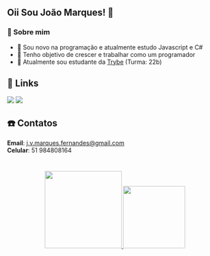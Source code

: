 ## Oii Sou João Marques! 👋
### 🚀 Sobre mim

- 🌱 Sou novo na programação e atualmente estudo Javascript e C#
- 🏅 Tenho objetivo de crescer e trabalhar como um programador
- 🏫 Atualmente sou estudante da [Trybe](https://www.betrybe.com) (Turma: 22b)

## 🔗 Links

<div>
    <a href="https://www.linkedin.com/in/joao-marques-ba302a19b/" target="_blank"><img src="https://img.shields.io/badge/LinkedIn-0077B5?style=for-the-badge&logo=linkedin&logoColor=white" target="_blank"></a>
      <a href="https://www.instagram.com/joaovictormarquesf_/" target="_blank"><img src="https://img.shields.io/badge/Instagram-E4405F?style=for-the-badge&logo=instagram&logoColor=white" target="_blank"></a>

## ☎️ Contatos
**Email**: j.v.marques.fernandes@gmail.com <br>
**Celular**: 51 984808164
#
</div>
<div align="center">
  <a href="https://github.com/JoaoVMarques">
  <img height="180em" src="https://github-readme-stats.vercel.app/api?username=JoaoVMarques&show_icons=true&theme=radical&include_all_commits=true&count_private=true"/>
  <img height="145em" src="https://github-readme-stats.vercel.app/api/top-langs/?username=JoaoVMarques&layout=compact&langs_count=7&theme=radical"/>
</div>
